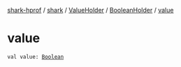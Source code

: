 [shark-hprof](../../../index.md) / [shark](../../index.md) / [ValueHolder](../index.md) / [BooleanHolder](index.md) / [value](./value.md)

# value

`val value: `[`Boolean`](https://kotlinlang.org/api/latest/jvm/stdlib/kotlin/-boolean/index.html)
